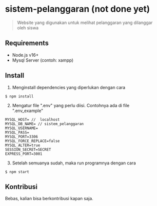 # sistem-pelanggaran (not done yet)

> Website yang digunakan untuk melihat pelanggaran yang dilanggar oleh siswa

## Requirements

- Node.js v16+
- Mysql Server (contoh: xampp)

## Install

1. Menginstall dependencies yang diperlukan dengan cara

```shell
$ npm install
```

2. Mengatur file ".env" yang perlu diisi. Contohnya ada di file ".env_example"

```
MYSQL_HOST= //  localhost
MYSQL_DB_NAME= // sistem_pelanggaran
MYSQL_USERNAME=
MYSQL_PASS=
MYSQL_PORT=3306
MYSQL_FORCE_REPLACE=false
MYSQL_ALTER=true
SESSION_SECRET=SECRET
EXPRESS_PORT=3001
```

3. Setelah semuanya sudah, maka run programnya dengan cara

```shell
$ npm start
```

## Kontribusi

Bebas, kalian bisa berkontribusi kapan saja.
